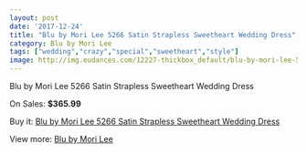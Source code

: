 ```yaml
---
layout: post
date: '2017-12-24'
title: "Blu by Mori Lee 5266 Satin Strapless Sweetheart Wedding Dress"
category: Blu by Mori Lee
tags: ["wedding","crazy","special","sweetheart","style"]
image: http://img.eudances.com/12227-thickbox_default/blu-by-mori-lee-5266-satin-strapless-sweetheart-wedding-dress.jpg
---
```

Blu by Mori Lee 5266 Satin Strapless Sweetheart Wedding Dress

On Sales: **$365.99**
<a href="https://www.eudances.com/en/blu-by-mori-lee/3809-blu-by-mori-lee-5266-satin-strapless-sweetheart-wedding-dress.html"><amp-img layout="responsive" width="600" height="600" src="//img.eudances.com/12227-thickbox_default/blu-by-mori-lee-5266-satin-strapless-sweetheart-wedding-dress.jpg" alt="Blu by Mori Lee 5266 Satin Strapless Sweetheart Wedding Dress 0" /></a>
<a href="https://www.eudances.com/en/blu-by-mori-lee/3809-blu-by-mori-lee-5266-satin-strapless-sweetheart-wedding-dress.html"><amp-img layout="responsive" width="600" height="600" src="//img.eudances.com/12232-thickbox_default/blu-by-mori-lee-5266-satin-strapless-sweetheart-wedding-dress.jpg" alt="Blu by Mori Lee 5266 Satin Strapless Sweetheart Wedding Dress 1" /></a>
<a href="https://www.eudances.com/en/blu-by-mori-lee/3809-blu-by-mori-lee-5266-satin-strapless-sweetheart-wedding-dress.html"><amp-img layout="responsive" width="600" height="600" src="//img.eudances.com/12231-thickbox_default/blu-by-mori-lee-5266-satin-strapless-sweetheart-wedding-dress.jpg" alt="Blu by Mori Lee 5266 Satin Strapless Sweetheart Wedding Dress 2" /></a>
<a href="https://www.eudances.com/en/blu-by-mori-lee/3809-blu-by-mori-lee-5266-satin-strapless-sweetheart-wedding-dress.html"><amp-img layout="responsive" width="600" height="600" src="//img.eudances.com/12230-thickbox_default/blu-by-mori-lee-5266-satin-strapless-sweetheart-wedding-dress.jpg" alt="Blu by Mori Lee 5266 Satin Strapless Sweetheart Wedding Dress 3" /></a>
<a href="https://www.eudances.com/en/blu-by-mori-lee/3809-blu-by-mori-lee-5266-satin-strapless-sweetheart-wedding-dress.html"><amp-img layout="responsive" width="600" height="600" src="//img.eudances.com/12229-thickbox_default/blu-by-mori-lee-5266-satin-strapless-sweetheart-wedding-dress.jpg" alt="Blu by Mori Lee 5266 Satin Strapless Sweetheart Wedding Dress 4" /></a>
<a href="https://www.eudances.com/en/blu-by-mori-lee/3809-blu-by-mori-lee-5266-satin-strapless-sweetheart-wedding-dress.html"><amp-img layout="responsive" width="600" height="600" src="//img.eudances.com/12228-thickbox_default/blu-by-mori-lee-5266-satin-strapless-sweetheart-wedding-dress.jpg" alt="Blu by Mori Lee 5266 Satin Strapless Sweetheart Wedding Dress 5" /></a>

Buy it: [Blu by Mori Lee 5266 Satin Strapless Sweetheart Wedding Dress](https://www.eudances.com/en/blu-by-mori-lee/3809-blu-by-mori-lee-5266-satin-strapless-sweetheart-wedding-dress.html "Blu by Mori Lee 5266 Satin Strapless Sweetheart Wedding Dress")

View more: [Blu by Mori Lee](https://www.eudances.com/en/39-blu-by-mori-lee "Blu by Mori Lee")
